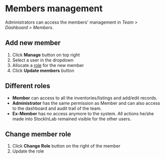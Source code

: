 # Members management

Administrators can access the members' management in *Team > Dashboard > Members*.

## Add new member

1. Click **Manage** button on top right
2. Select a user in the dropdown
3. Allocate a [role](/laboratory-information-management-system/dashboard/members-management#different-roles) for the new member
4. Click **Update members** button

## Different roles

* **Member** can access to all the inventories/listings and add/edit records.
* **Administrator** has the same permission as Member and can also access to the dashboard and audit trail of the team.
* **Ex-Member** has no access anymore to the system. All actions he/she made into StockInLab remained visible for the other users.

## Change member role

1. Click **Change Role** button on the right of the member
2. Update the role

